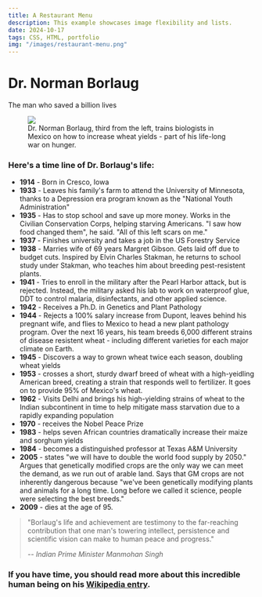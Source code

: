 ```yaml
---
title: A Restaurant Menu
description: This example showcases image flexibility and lists.
date: 2024-10-17
tags: CSS, HTML, portfolio
img: "/images/restaurant-menu.png"
---
```


<h1 id="title">Dr. Norman Borlaug</h1>
      <p>The man who saved a billion lives</p>
      <figure id="img-div">
        <img id="image" src="https://cdn.freecodecamp.org/testable-projects-fcc/images/tribute-page-main-image.jpg" />
        <figcaption id="img-caption">Dr. Norman Borlaug, third from the left, trains biologists in Mexico on how to increase wheat yields - part of his life-long war on hunger.</figcaption>
      </figure>
      <section id="tribute-info">
        <h3 id="headline">Here's a time line of Dr. Borlaug's life:</h3>
        <ul>
          <li><strong>1914</strong> - Born in Cresco, Iowa</li>
          <li>
            <strong>1933</strong> - Leaves his family's farm to attend the
            University of Minnesota, thanks to a Depression era program known as the
            "National Youth Administration"
          </li>
          <li>
            <strong>1935</strong> - Has to stop school and save up more money. Works
            in the Civilian Conservation Corps, helping starving Americans. "I saw
            how food changed them", he said. "All of this left scars on me."
          </li>
          <li>
            <strong>1937</strong> - Finishes university and takes a job in the US
            Forestry Service
          </li>
          <li>
            <strong>1938</strong> - Marries wife of 69 years Margret Gibson. Gets
            laid off due to budget cuts. Inspired by Elvin Charles Stakman, he
            returns to school study under Stakman, who teaches him about breeding
            pest-resistent plants.
          </li>
          <li>
            <strong>1941</strong> - Tries to enroll in the military after the Pearl
            Harbor attack, but is rejected. Instead, the military asked his lab to
            work on waterproof glue, DDT to control malaria, disinfectants, and
            other applied science.
          </li>
          <li>
            <strong>1942</strong> - Receives a Ph.D. in Genetics and Plant Pathology
          </li>
          <li>
            <strong>1944</strong> - Rejects a 100% salary increase from Dupont,
            leaves behind his pregnant wife, and flies to Mexico to head a new plant
            pathology program. Over the next 16 years, his team breeds 6,000
            different strains of disease resistent wheat - including different
            varieties for each major climate on Earth.
          </li>
          <li>
            <strong>1945</strong> - Discovers a way to grown wheat twice each
            season, doubling wheat yields
          </li>
          <li>
            <strong>1953</strong> - crosses a short, sturdy dwarf breed of wheat
            with a high-yeidling American breed, creating a strain that responds
            well to fertilizer. It goes on to provide 95% of Mexico's wheat.
          </li>
          <li>
            <strong>1962</strong> - Visits Delhi and brings his high-yielding
            strains of wheat to the Indian subcontinent in time to help mitigate
            mass starvation due to a rapidly expanding population
          </li>
          <li><strong>1970</strong> - receives the Nobel Peace Prize</li>
          <li>
            <strong>1983</strong> - helps seven African countries dramatically
            increase their maize and sorghum yields
          </li>
          <li>
            <strong>1984</strong> - becomes a distinguished professor at Texas A&amp;M
            University
          </li>
          <li>
            <strong>2005</strong> - states "we will have to double the world food
            supply by 2050." Argues that genetically modified crops are the only way
            we can meet the demand, as we run out of arable land. Says that GM crops
            are not inherently dangerous because "we've been genetically modifying
            plants and animals for a long time. Long before we called it science,
            people were selecting the best breeds."
          </li>
          <li><strong>2009</strong> - dies at the age of 95.</li>
        </ul>
        <blockquote cite="http://news.rediff.com/report/2009/sep/14/pm-pays-tribute-to-father-of-green-revolution-borlaug.htm">
          <p>
            "Borlaug's life and achievement are testimony to the far-reaching
            contribution that one man's towering intellect, persistence and
            scientific vision can make to human peace and progress."
          </p>
          <cite>-- Indian Prime Minister Manmohan Singh</cite>
        </blockquote>
        <h3>
          If you have time, you should read more about this incredible human being
          on his
          <a id="tribute-link" href="https://en.wikipedia.org/wiki/Norman_Borlaug" target="_blank">Wikipedia entry</a>.
        </h3>
      </section>
